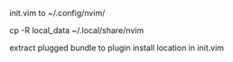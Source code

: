 init.vim to ~/.config/nvim/

cp -R local_data ~/.local/share/nvim

extract plugged bundle to plugin install location in init.vim
